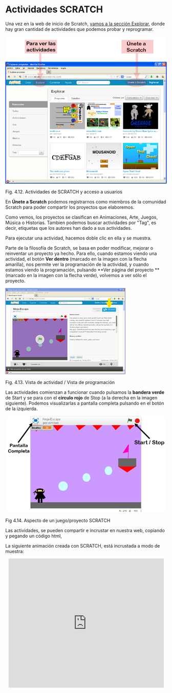 
# Actividades SCRATCH

Una vez en la web de inicio de Scratch, [vamos a la sección Explorar](http://scratch.mit.edu/explore/?date=this_month), donde hay gran cantidad de actividades que podemos probar y reprogramar.

![](img/scratch_actividades.jpg)
<td style="text-align: center;">Fig. 4.12. Actividades de SCRATCH y acceso a usuarios</td>

En **Únete a Scratch** podemos registrarnos como miembros de la comunidad Scratch para poder compartir los proyectos que elaboremos.

Como vemos, los proyectos se clasifican en Animaciones, Arte, Juegos, Música o Historias. Tambien podemos buscar actividades por "Tag", es decir, etiquetas que los autores han dado a sus actividades.

Para ejecutar una actividad, hacemos doble clic en ella y se muestra.

Parte de la filosofía de Scratch, se basa en poder modificar, mejorar o reinventar un proyecto ya hecho. Para ello, cuando estamos viendo una actividad, el botón **Ver dentro** (marcado en la imagen con la flecha amarilla), nos permite ver la programación de la actividad, y cuando estamos viendo la programación, pulsando **Ver página del proyecto **(marcado en la imagen con la flecha verde), volvemos a ver sólo el proyecto.

![](img/scratch_act1.jpg)
<td colspan="2" style="text-align: center;">Fig. 4.13. Vista de actividad / Vista de programación</td>

Las actividades comienzan a funcionar cuando pulsamos la **bandera verde** de Start y se para con el **circulo rojo** de Stop (a la derecha en la imagen siguiente). Podemos visualizarlas a pantalla completa pulsando en el botón de la izquierda.

![](img/actividad.jpg)
<td style="text-align: center;">Fig 4.14. Aspecto de un juego/proyecto SCRATCH</td>

Las actividades, se pueden compartir e incrustar en nuestra web, copiando y pegando un código html,

La siguiente animación creada con SCRATCH, está incrustada a modo de muestra:

<iframe frameborder="0" height="402" src="http://scratch.mit.edu/projects/embed/2317992/?autostart=false" style="display: block; margin-left: auto; margin-right: auto;" width="485"></iframe>

